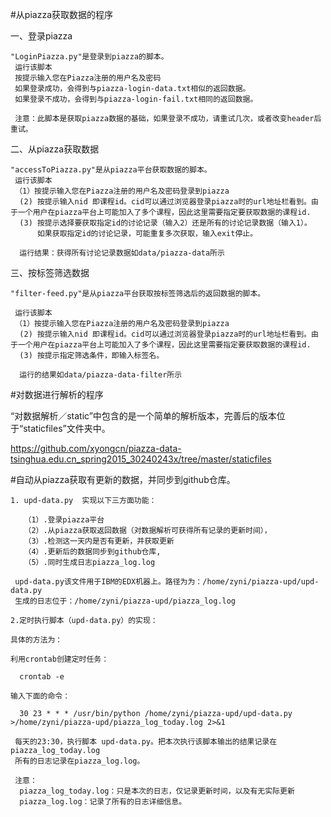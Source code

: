 #从piazza获取数据的程序

一、登录piazza

    "LoginPiazza.py"是登录到piazza的脚本。
     运行该脚本
     按提示输入您在Piazza注册的用户名及密码
     如果登录成功，会得到与piazza-login-data.txt相似的返回数据。
     如果登录不成功，会得到与piazza-login-fail.txt相同的返回数据。

     注意：此脚本是获取piazza数据的基础，如果登录不成功，请重试几次，或者改变header后重试。

二、从piazza获取数据
 
    "accessToPiazza.py"是从piazza平台获取数据的脚本。
     运行该脚本
     （1）按提示输入您在Piazza注册的用户名及密码登录到piazza
      (2) 按提示输入nid 即课程id。cid可以通过浏览器登录piazza时的url地址栏看到。由于一个用户在piazza平台上可能加入了多个课程，因此这里需要指定要获取数据的课程id.
      (3) 按提示选择要获取指定id的讨论记录（输入2）还是所有的讨论记录数据（输入1）。
          如果获取指定id的讨论记录，可能重复多次获取，输入exit停止。

      运行结果：获得所有讨论记录数据如data/piazza-data所示

三、按标签筛选数据

    "filter-feed.py"是从piazza平台获取按标签筛选后的返回数据的脚本。

     运行该脚本
     （1）按提示输入您在Piazza注册的用户名及密码登录到piazza
      (2) 按提示输入nid 即课程id。cid可以通过浏览器登录piazza时的url地址栏看到。由于一个用户在piazza平台上可能加入了多个课程，因此这里需要指定要获取数据的课程id.
      (3) 按提示指定筛选条件，即输入标签名。

      运行的结果如data/piazza-data-filter所示
      
#对数据进行解析的程序
  
  “对数据解析／static”中包含的是一个简单的解析版本，完善后的版本位于“staticfiles”文件夹中。
  
  https://github.com/xyongcn/piazza-data-tsinghua.edu.cn_spring2015_30240243x/tree/master/staticfiles
  
#自动从piazza获取有更新的数据，并同步到github仓库。

    1. upd-data.py  实现以下三方面功能：
     
       （1）.登录piazza平台
       （2）.从piazza获取返回数据（对数据解析可获得所有记录的更新时间），
       （3）.检测这一天内是否有更新，并获取更新
       （4）.更新后的数据同步到github仓库,
       （5）.同时生成日志piazza_log.log
     
     upd-data.py该文件用于IBM的EDX机器上。路径为为：/home/zyni/piazza-upd/upd-data.py
     生成的日志位于：/home/zyni/piazza-upd/piazza_log.log
     
    2.定时执行脚本（upd-data.py）的实现：
    
    具体的方法为：
    
    利用crontab创建定时任务：
    
      crontab -e
    
    输入下面的命令：
    
      30 23 * * * /usr/bin/python /home/zyni/piazza-upd/upd-data.py >/home/zyni/piazza-upd/piazza_log_today.log 2>&1
     
     每天的23:30，执行脚本 upd-data.py。把本次执行该脚本输出的结果记录在piazza_log_today.log
     所有的日志记录在piazza_log.log。
     
     注意：
      piazza_log_today.log：只是本次的日志，仅记录更新时间，以及有无实际更新
      piazza_log.log：记录了所有的日志详细信息。
      
    
    
